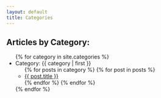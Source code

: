 ```yaml
---
layout: default
title: Categories
---
```

<div id="post-content">
  <h2>Articles by Category:</h2>
  <ul>
  {% for category in site.categories %}
    <li>Category: <a name="{{ category | first }}">{{ category | first }}</a>
      <ul>
      {% for posts in category %}
        {% for post in posts %}
          <li><a href="{{ post.url }}">{{ post.title }}</a></li>
        {% endfor %}
      {% endfor %}
      </ul>
    </li>
  {% endfor %}
  </ul>
</div>